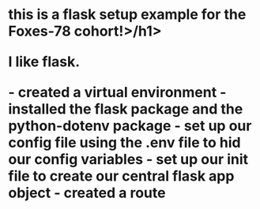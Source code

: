 <h1> this is a flask setup example for the Foxes-78 cohort!>/h1>
<p> I like flask. </p>
- created a virtual environment
- installed the flask package and the python-dotenv package
- set up our config file using the .env file to hid our config variables
- set up our init file to create our central flask app object
- created a route